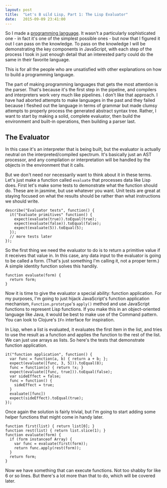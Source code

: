 ```yaml
---
layout: post
title:  "Let's B uild Lisp, Part 1: The Lisp Evaluator"
date:   2015-09-09 23:41:00
---
```

So I made a [programming language](http://mcvoid.github.io/voidlisp). It wasn't
a particularly sophisticated one - in fact it's one of the simplest possible
ones - but now that I figured it out I can pass on the knowledge. To pass on the
knowledge I will be demonstrating the key components in JavaScript, with each
step of the process I took in just enough detail that an interested party could
do the same in their favorite language.

This is for all the people who are unsatisfied with other explanations on how to
build a programming language.

The part of making programming languages that gets the most attention is the
parser. That's because it's the first step in the pipeline, and compilers and
interpreters work very much like pipelines. I don't like that approach. I have
had aborted attempts to make languages in the past and they failed because I
fleshed out the language in terms of grammar but made clumsy attempts to
properly process the generated abstract syntax tree. Rather, I want to start by
making a solid, complete evaluator, then build the environment and built-in
operations, then building a parser last.

## The Evaluator
In this case it's an interpreter that is being built, but the evaluator is
actually neutral on the interpreted/compiled spectrum. It's basically just an
AST processor, and any compilation or interpretation will be handled by the
objects in the environment that it calls.

But we don't need nor necessarily want to think about it in these terms. Let's
just make a function called `evaluate` that processes data like Lisp does. First
let's make some tests to demonstrate what the function should do. These are in
jasmine, but use whatever you want. Unit tests are great at staying focused on
what the results should be rather than what instructions we should write.

    describe("Evaluator tests", function() {
      it("Evaluate primitives" function() {
        expect(evaluate(true)).toEqual(true);
        expect(evaluate(false)).toEqual(false);
        expect(evaluate(5)).toEqual(5);
      });
      // more tests later
    });

So the first thing we need the evaluator to do is to return a primitive value if
it receives that value in. In this case, any data input to the evaluator is
going to be called a form. (That's just something I'm calling it, not a proper
term.) A simple identity function solves this handily.

    function evaluate(form) {
      return form;
    }

Now it is time to give the evaluator a special ability: function application.
For my purposes, I'm going to just hijack JavaScript's function application
mechanism, `Function.prototype`'s `apply()` method and use JavaScript functions
to represent Lisp functions. If you make this in an object-oriented language
like Java, it would be best to make use of the Command pattern. You can look to
Clojure's `IFn` interface for inspiration.

In Lisp, when a list is evaluated, it evaluates the first item in the list, and
tries to use the result as a function and applies the function to the rest of
the list. We can just use arrays as lists. So here's the tests that demonstrate
function application.

    it("function application", function() {
      var func = function(a, b) { return a + b; };
      expect(evaluate([func, 3, 5])).toEqual(8);
      func = function(x) { return !x; }
      expect(evaluate([func, true])).toEqual(false);
      var sideEffect = false;
      func = function() {
        sideEffect = true;
      }
      evaluate([func])
      expect(sideEffect).toEqual(true);
    });

Once again the solution is fairly trivial, but I'm going to start adding some
helper functions that might come in handy later.

    function first(list) { return list[0]; }
    function rest(list) { return list.slice(1); }
    function evaluate(form) {
      if (form instanceof Array) {
        var func = evaluate(first(form));
        return func.apply(rest(form));
      }
      return form;
    }

Now we have something that can execute functions. Not too shabby for like 6 or
so lines. But there's a lot more than that to do, which will be covered later.
